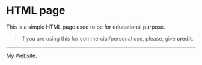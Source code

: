 # HTML page
This is a simple HTML page used to be for educational purpose.
>If you are using this for commercial/personal use, please, give <b>credit</b>.
<hr>

My [Website](https://fabioardis.altervista.org).



